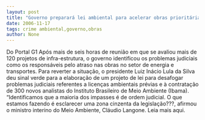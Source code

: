 ```yaml
---
layout: post
title: "Governo preparará lei ambiental para acelerar obras prioritárias"
date: 2006-11-17
tags: crime ambiental,governo,obras
author: None
---
```

Do Portal G1
Após mais de seis horas de reunião em que se avaliou mais de 120 projetos de infra-estrutura, o governo identificou os problemas judiciais como os responsáveis pelo atraso nas obras no setor de energia e transportes. 
Para reverter a situação, o presidente Luiz Inácio Lula da Silva deu sinal verde para a elaboração de um projeto de lei para desafogar problemas judiciais referentes a licenças ambientais prévias e à contratação de 300 novos analistas do Instituto Brasileiro de Meio Ambiente (Ibama).
“Identificamos que a maioria dos impasses é de ordem judicial. O que estamos fazendo é esclarecer uma zona cinzenta da legislação???, afirmou o ministro interino do Meio Ambiente, Cláudio Langone.
Leia mais aqui. 